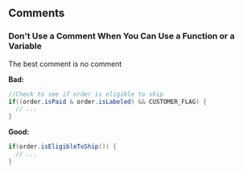 ## **Comments**

### Don't Use a Comment When You Can Use a Function or a Variable

The best comment is no comment

**Bad:**
```java
//Check to see if order is eligible to ship
if((order.isPaid & order.isLabeled) && CUSTOMER_FLAG) {
  // ...
}
```

**Good:**
```java
if(order.isEligibleToShip()) {
  // ...
}
```